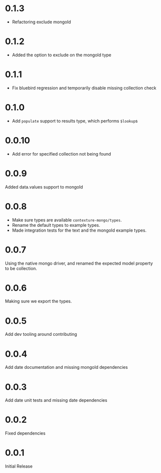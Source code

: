 ﻿# 0.1.3
- Refactoring exclude mongoId

# 0.1.2
- Added the option to exclude on the mongoId type

# 0.1.1
- Fix bluebird regression and temporarily disable missing collection check

# 0.1.0
- Add `populate` support to results type, which performs `$lookup`s

# 0.0.10
- Add error for specified collection not being found

# 0.0.9
Added data.values support to mongoId

# 0.0.8
- Make sure types are available `contexture-mongo/types`.
- Rename the default types to example types.
- Made integration tests for the text and the mongoId example types.

# 0.0.7
Using the native mongo driver, and renamed the expected model property
to be collection.

# 0.0.6
Making sure we export the types.

# 0.0.5
Add dev tooling around contributing

# 0.0.4
Add date documentation and missing mongoId dependencies

# 0.0.3
Add date unit tests and missing date dependencies

# 0.0.2
Fixed dependencies

# 0.0.1
Initial Release
